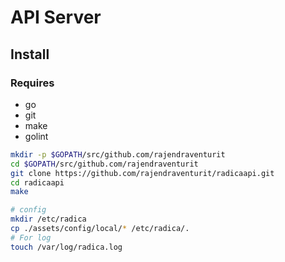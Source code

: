 # 
# API Server

## Install

### Requires
- go
- git
- make
- golint

```sh
mkdir -p $GOPATH/src/github.com/rajendraventurit
cd $GOPATH/src/github.com/rajendraventurit
git clone https://github.com/rajendraventurit/radicaapi.git
cd radicaapi
make

# config
mkdir /etc/radica
cp ./assets/config/local/* /etc/radica/.
# For log
touch /var/log/radica.log
```
